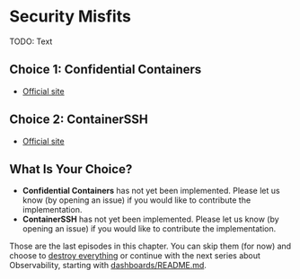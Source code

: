 # Security Misfits

TODO: Text

## Choice 1: Confidential Containers

* [Official site](https://github.com/confidential-containers)

## Choice 2: ContainerSSH

* [Official site](https://containerssh.io)

## What Is Your Choice?

* **Confidential Containers** has not yet been implemented. Please let us know (by opening an issue) if you would like to contribute the implementation.
* **ContainerSSH** has not yet been implemented. Please let us know (by opening an issue) if you would like to contribute the implementation.

Those are the last episodes in this chapter. You can skip them (for now) and choose to [destroy everything](../destroy/security.md) or continue with the next series about Observability, starting with [dashboards/README.md](../dashboards/README.md).
